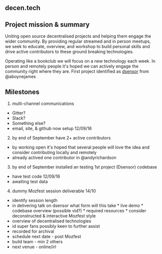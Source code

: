 ## decen.tech

## Project mission & summary
Uniting open source decentralised projects and helping them engage the wider community.
By providing regular streamed and in person meetups, we seek to educate, overview, and workshop
to build personal skills and drive active contributors to these ground breaking technologies.

Operating like a bookclub we will focus on a new technology each week. In person and remotely people it's hoped we can actively engage the community right where they are.
First project identified as
[dsensor](http://dsensor.org/) from @aboynejames

## Milestones
1. multi-channel communications
  * Gitter?
  * Slack?
  * Something else?
  * email, site, & github now setup 12/09/16
2. by end of September have 2+ active contributors
  * by working open it's hoped that several people will love the idea and  consider contributing locally and remotely
  * already actived one contributor in @andyrichardson
3. by end of September installed an testing 1st project (Dsensor) codebase
  * have test code 12/09/16
  * awaiting test data
4. dummy Mozfest session deliverable 14/10
  * identify session length
  *  in delivering talk on dsensor what form will this take
    * live demo
    * codebase overview (possible vid?)
    * required resources
    * consider deconstructed & interactive Mozfest style
  * overview of decentralised technologies
  * id super fans possibly keen to further assist
  * recorded for archival
  * schedule next date - post Mozfest
  * build team - min 2 others
  * next venue - online/irl
